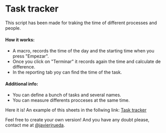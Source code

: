 <h1>Task tracker</h1>
<p>This script has been made for traking the time of different processes and people.</p>
<h4>How it works:</h4>
<ul>
<li>A macro, records the time of the day and the starting time when you press "Empezar".</li>
<li>Once you click on "Terminar" it records again the time and calculate de difference.</li>
<li>In the reporting tab yoy can find the time of the task.</li>
</ul>
<h4>Additional info:</h4>
<ul>
<li>You can define a bunch of tasks and several names.</li>
<li>You can measure differents procceses at the same time.</li>
</ul>
<p>Here it is! An example of this sheets in the follwing link: <a href="https://docs.google.com/spreadsheets/d/1ZWJ_ictS2vMUgM5pdJxzA5dreTQjzMcEKcuxD4tPcPM/edit#gid=0" target="_blank" rel="noopener">Task tracker</a></p>
<p>Feel free to create your own version! And you have any doubt please, contact me at <a href="https://twitter.com/JavierJRueda">@javierjrueda</a>.</p>